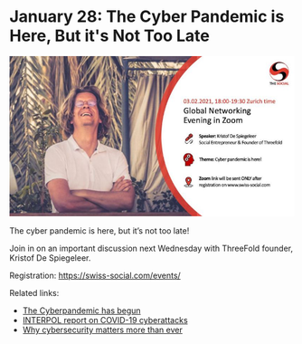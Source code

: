 # January 28: The Cyber Pandemic is Here, But it's Not Too Late

![](img/cyberpandemicconvo.jpg)

The cyber pandemic is here, but it’s not too late!

Join in on an important discussion next Wednesday with ThreeFold founder, Kristof De Spiegeleer.

Registration: https://swiss-social.com/events/

Related links:

- [The Cyberpandemic has begun](https://www.youtube.com/watch?v=oe3y-OdNSsw)
- [INTERPOL report on COVID-19 cyberattacks](https://www.interpol.int/en/News-and-Events/News/2020/INTERPOL-report-shows-alarming-rate-of-cyberattacks-during-COVID-19)
- [Why cybersecurity matters more than ever](https://www.gcsp.ch/global-insights/why-cybersecurity-matters-more-ever-during-coronavirus-pandemic)